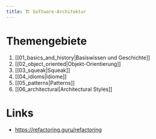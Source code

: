 ```yaml
---
title: 🏗️ Software-Architektur
---
```

# Themengebiete
1. [[01_basics_and_history|Basiswissen und Geschichte]]
2. [[02_object_oriented|Objekt-Orientierung]]
3. [[03_squeak|Squeak]]
4. [[04_idioms|Idiome]]
5. [[05_patterns|Patterns]]
6. [[06_architectural|Architectural Styles]]

# Links
- https://refactoring.guru/refactoring